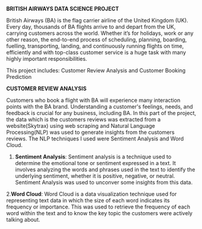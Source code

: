 **BRITISH AIRWAYS DATA SCIENCE PROJECT**

British Airways (BA) is the flag carrier airline of the United Kingdom (UK). Every day, thousands of BA flights arrive to and depart from the UK, carrying customers across the world. Whether it’s for holidays, work or any other reason, the end-to-end process of scheduling, planning, boarding, fuelling, transporting, landing, and continuously running flights on time, efficiently and with top-class customer service is a huge task with many highly important responsibilities.

This project includes:
Customer Review Analysis and 
Customer Booking Prediction

**CUSTOMER REVIEW ANALYSIS**

Customers who book a flight with BA will experience many interaction points with the BA brand. Understanding a customer's feelings, needs, and feedback is crucial for any business, including BA. 
In this part of the project, the data which is the customers reviews was extracted from a website(Skytrax) using web scraping and Natural Language Processing(NLP) was used to generate insights from the customers reviews. The NLP techniques I used were Sentiment Analysis and Word Cloud.

1. **Sentiment Analysis**: Sentiment analysis is a technique used to determine the emotional tone or sentiment expressed in a text. It involves analyzing the words and phrases used in the text to identify the underlying sentiment, whether it is positive, negative, or neutral. Sentiment Analysis was used to unconver some insights from this data.
   
2.**Word Cloud**: Word Cloud is a data visualization technique used for representing text data in which the size of each word indicates its frequency or importance. This was used to retrieve the frequency of each word within the text and to know the key topic the customers were actively talking about.



